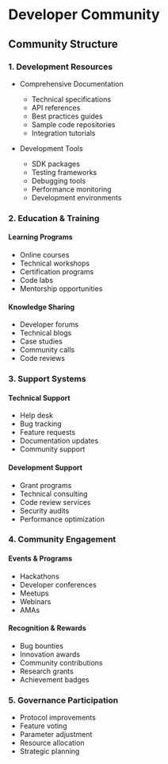 # Developer Community

## Community Structure

### 1. Development Resources
- Comprehensive Documentation
  * Technical specifications
  * API references
  * Best practices guides
  * Sample code repositories
  * Integration tutorials

- Development Tools
  * SDK packages
  * Testing frameworks
  * Debugging tools
  * Performance monitoring
  * Development environments

### 2. Education & Training

#### Learning Programs
- Online courses
- Technical workshops
- Certification programs
- Code labs
- Mentorship opportunities

#### Knowledge Sharing
- Developer forums
- Technical blogs
- Case studies
- Community calls
- Code reviews

### 3. Support Systems

#### Technical Support
- Help desk
- Bug tracking
- Feature requests
- Documentation updates
- Community support

#### Development Support
- Grant programs
- Technical consulting
- Code review services
- Security audits
- Performance optimization

### 4. Community Engagement

#### Events & Programs
- Hackathons
- Developer conferences
- Meetups
- Webinars
- AMAs

#### Recognition & Rewards
- Bug bounties
- Innovation awards
- Community contributions
- Research grants
- Achievement badges

### 5. Governance Participation
- Protocol improvements
- Feature voting
- Parameter adjustment
- Resource allocation
- Strategic planning 